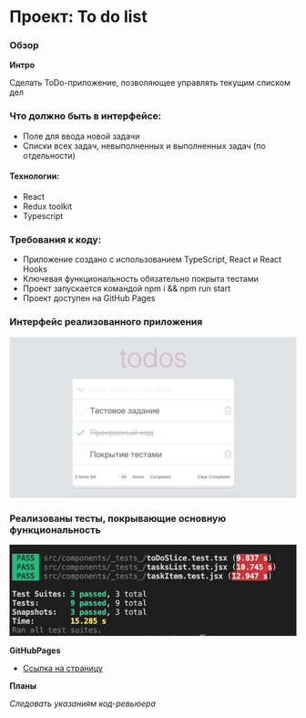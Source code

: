 # Проект: To do list

### Обзор

**Интро**

Сделать ToDo-приложение, позволяющее управлять текущим списком дел
### Что должно быть в интерфейсе:
- Поле для ввода новой задачи
- Списки всех задач, невыполненных и выполненных задач (по отдельности)


#### Технологии:
- React
- Redux toolkit
- Typescript

### Требования к коду:
- Приложение создано с использованием TypeScript, React и React Hooks
- Ключевая функциональность обязательно покрыта тестами
- Проект запускается командой npm i && npm run start
- Проект доступен на GitHub Pages

### Интерфейс реализованного приложения
![интерфейс приложение](./src/img/todo.png)

### Реализованы тесты, покрывающие основную функциональность
![интерфейс приложение](./src/img/tests.png)


**GitHubPages**

* [Ссылка на страницу](https://xatepk.github.io/mindbox/)

**Планы**

*Следовать указаниям код-ревьюера*
